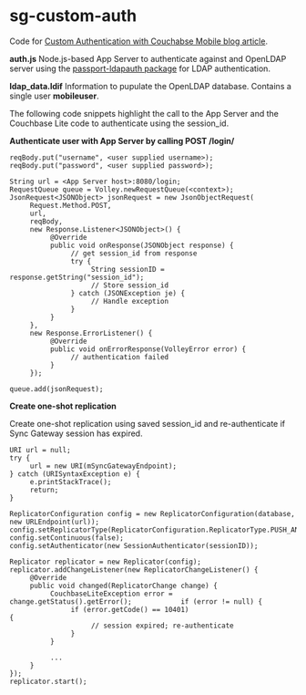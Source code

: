 # sg-custom-auth
Code for [Custom Authentication with Couchabse Mobile blog article](https://blog.couchbase.com/custom-authentication-with-couchbase-mobile/).

**auth.js**
Node.js-based App Server to authenticate against and OpenLDAP server using the [passport-ldapauth package](https://www.npmjs.com/package/passport-ldapauth) for LDAP authentication.

**ldap_data.ldif**
Information to pupulate the OpenLDAP database. Contains a single user **mobileuser**.

The following code snippets highlight the call to the App Server and the Couchbase Lite code to authenticate using the session_id.

**Authenticate user with App Server by calling POST /login/**

```JSONObject reqBody = new JSONObject();
reqBody.put("username", <user supplied username>);
reqBody.put("password", <user supplied password>);

String url = <App Server host>:8080/login;
RequestQueue queue = Volley.newRequestQueue(<context>);
JsonRequest<JSONObject> jsonRequest = new JsonObjectRequest(
     Request.Method.POST,
     url,
     reqBody,
     new Response.Listener<JSONObject>() {
          @Override
          public void onResponse(JSONObject response) {
               // get session_id from response
               try {
                    String sessionID = response.getString("session_id");
                    // Store session_id
               } catch (JSONException je) {
                    // Handle exception
               }
          }
     },
     new Response.ErrorListener() {
          @Override
          public void onErrorResponse(VolleyError error) {
               // authentication failed
          }
     });

queue.add(jsonRequest);
```
**Create one-shot replication**

Create one-shot replication using saved session_id and re-authenticate if Sync Gateway session has expired.

```String syncGatewayEndpoint = "ws://<Sync Gateway Host>:4984/{db}";
URI url = null;
try {
     url = new URI(mSyncGatewayEndpoint);
} catch (URISyntaxException e) {
     e.printStackTrace();
     return;
}

ReplicatorConfiguration config = new ReplicatorConfiguration(database, new URLEndpoint(url));
config.setReplicatorType(ReplicatorConfiguration.ReplicatorType.PUSH_AND_PULL);
config.setContinuous(false);
config.setAuthenticator(new SessionAuthenticator(sessionID));

Replicator replicator = new Replicator(config);
replicator.addChangeListener(new ReplicatorChangeListener() {
     @Override
     public void changed(ReplicatorChange change) {
          CouchbaseLiteException error = change.getStatus().getError();            if (error != null) {
               if (error.getCode() == 10401) {                          
                    // session expired; re-authenticate
               }
          } 

          ...
     }
});
replicator.start();
```
